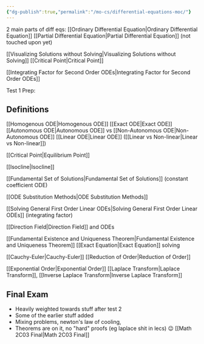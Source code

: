 ```yaml
---
{"dg-publish":true,"permalink":"/mo-cs/differential-equations-moc/"}
---
```


2 main parts of diff eqs:
[[Ordinary Differential Equation\|Ordinary Differential Equation]]
[[Partial Differential Equation\|Partial Differential Equation]] (not touched upon yet)

[[Visualizing Solutions without Solving\|Visualizing Solutions without Solving]]
[[Critical Point\|Critical Point]]

[[Integrating Factor for Second Order ODEs\|Integrating Factor for Second Order ODEs]]

Test 1 Prep:
## Definitions
[[Homogenous ODE\|Homogenous ODE]]
[[Exact ODE\|Exact ODE]]
[[Autonomous ODE\|Autonomous ODE]] vs [[Non-Autonomous ODE\|Non-Autonomous ODE]]
[[Linear ODE\|Linear ODE]] ([[Linear vs Non-linear\|Linear vs Non-linear]])

[[Critical Point\|Equilibrium Point]]

[[Isocline\|Isocline]]

[[Fundamental Set of Solutions\|Fundamental Set of Solutions]] (constant coefficient ODE)

[[ODE Substitution Methods\|ODE Substitution Methods]]

[[Solving General First Order Linear ODEs\|Solving General First Order Linear ODEs]] (integrating factor)

[[Direction Field\|Direction Field]] and ODEs

[[Fundamental Existence and Uniqueness Theorem\|Fundamental Existence and Uniqueness Theorem]]
[[Exact Equation\|Exact Equation]] solving

[[Cauchy-Euler\|Cauchy-Euler]]
[[Reduction of Order\|Reduction of Order]]

[[Exponential Order\|Exponential Order]]
[[Laplace Transform\|Laplace Transform]], [[Inverse Laplace Transform\|Inverse Laplace Transform]]

## Final Exam
- Heavily weighted towards stuff after test 2
- Some of the earlier stuff added
- Mixing problems, newton's law of cooling,
- Theorems are on it, no "hard" proofs (eg laplace shit in lecs) :wink:
[[Math 2C03 Final\|Math 2C03 Final]]